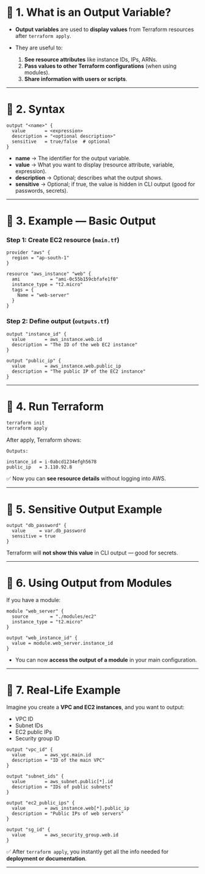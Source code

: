 # 🌟 **1. What is an Output Variable?**

* **Output variables** are used to **display values** from Terraform resources after `terraform apply`.
* They are useful to:

  1. **See resource attributes** like instance IDs, IPs, ARNs.
  2. **Pass values to other Terraform configurations** (when using modules).
  3. **Share information with users or scripts**.

---

# 🌟 **2. Syntax**

```hcl
output "<name>" {
  value       = <expression>
  description = "<optional description>"
  sensitive   = true/false  # optional
}
```

* **name** → The identifier for the output variable.
* **value** → What you want to display (resource attribute, variable, expression).
* **description** → Optional; describes what the output shows.
* **sensitive** → Optional; if true, the value is hidden in CLI output (good for passwords, secrets).

---

# 🌟 **3. Example — Basic Output**

### Step 1: Create EC2 resource (`main.tf`)

```hcl
provider "aws" {
  region = "ap-south-1"
}

resource "aws_instance" "web" {
  ami           = "ami-0c55b159cbfafe1f0"
  instance_type = "t2.micro"
  tags = {
    Name = "web-server"
  }
}
```

### Step 2: Define output (`outputs.tf`)

```hcl
output "instance_id" {
  value       = aws_instance.web.id
  description = "The ID of the web EC2 instance"
}

output "public_ip" {
  value       = aws_instance.web.public_ip
  description = "The public IP of the EC2 instance"
}
```

---

# 🌟 **4. Run Terraform**

```bash
terraform init
terraform apply
```

After apply, Terraform shows:

```
Outputs:

instance_id = i-0abcd1234efgh5678
public_ip   = 3.110.92.8
```

✅ Now you can **see resource details** without logging into AWS.

---

# 🌟 **5. Sensitive Output Example**

```hcl
output "db_password" {
  value     = var.db_password
  sensitive = true
}
```

Terraform will **not show this value** in CLI output — good for secrets.

---

# 🌟 **6. Using Output from Modules**

If you have a module:

```hcl
module "web_server" {
  source        = "./modules/ec2"
  instance_type = "t2.micro"
}

output "web_instance_id" {
  value = module.web_server.instance_id
}
```

* You can now **access the output of a module** in your main configuration.

---

# 🌟 **7. Real-Life Example**

Imagine you create a **VPC and EC2 instances**, and you want to output:

* VPC ID
* Subnet IDs
* EC2 public IPs
* Security group ID

```hcl
output "vpc_id" {
  value       = aws_vpc.main.id
  description = "ID of the main VPC"
}

output "subnet_ids" {
  value       = aws_subnet.public[*].id
  description = "IDs of public subnets"
}

output "ec2_public_ips" {
  value       = aws_instance.web[*].public_ip
  description = "Public IPs of web servers"
}

output "sg_id" {
  value       = aws_security_group.web.id
}
```

✅ After `terraform apply`, you instantly get all the info needed for **deployment or documentation**.

---
